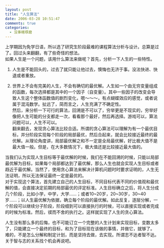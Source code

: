```yaml
---
layout: post
title: "人生算法"
date: 2006-03-28 10:51:47
comments: true
categories: 
  - 没事瞎琢磨
---
```

上学期因为免学日语，所以选了研究生阶段最难的课程算法分析与设计。总算是过了。回过头来翻翻，有了些奇怪的想法。  
如果人生是一个问题，该用什么算法来做呢？首先，分析一下人生的一些特性。

1. 人生是不能回头的，过去了就只能让他过去，懊悔也无济于事。没法快进、快退或者重放。

2. 世界上不会有完美的人生，不会有确切的最优解。人生如一个由无穷变量组成的函数，每次选择都是其中的一个因子（自变量）。其中一些因子的改变会导致人生这个整体函数值的剧烈变化，嗯～～～，有点蝴蝶效应的感觉，或者说属于混沌数学。扯远了，简而言之，人生充满了不确定性。  
然后，来分析一下可行的算法，回溯是不可以了，穷举更是不现实的，穷举好像把人生可能的分支都走一次，看看那个最好，然后再选择。游戏可以，算法问题可以，人生不可以。  
翻来翻去，发现贪心算法比较合适。所谓的贪心算法可以理解为有一个最优目标，并分阶段实现每个阶段的局部最优，然后合起来，就会比较接近最终的最优解。从理论角度讲，局部最优解之和不一定是全局最优解，好比极大值不是最大值一般。但是，在大多数情况下，极大值还是比较接近最大值的。

当我们认为实现人生目标等于最优解的时候，我们在不能回溯的时候，只能以局部最优解为目标，如果每个局部都达到了最优解，那么人生也就会实现人生目标或者趋近于最优解。当然了，使用贪心算法来解决计算机问题时时要求证明的，人生无法证明，所以无法保证最终一定是最优的。  
对于实现这个算法，首先建立自己的人生目标，不同目标代表不同的价值观和最优解的值，会直接决定前期的局部最优的评定标准。人生目标确立之后，将人生分成几个阶段，比如小学，中学，大学……；或者10~20岁，20~30岁，30~40岁……；以人生最优解为依据，确立每个阶段的最优解。如此反复，逐层分解，一个阶段可以继续分子阶段，阶段细到可以直接执行的时候，可以直接实现或者完成的时候为标准。然后，锲而不舍的执行之。这样就实现了人生的贪心算法。

人生没有那么多的后悔，也不可能订立一个完整的人生计划来实现目标，变数太多了，只能建立一个最终的目标，和为了目标现在该做的事情，并做它，就够了。  
难的，不是怎么分解和制定计划，而是坚持去做，去实现。所谓志不达者智不达。关于智与志的关系找个机会再说吧。